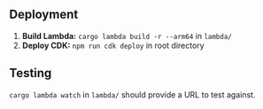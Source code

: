 ## Deployment
1. **Build Lambda:** `cargo lambda build -r --arm64` in `lambda/`
2. **Deploy CDK:** `npm run cdk deploy` in root directory

## Testing
`cargo lambda watch` in `lambda/` should provide a URL to test against.
